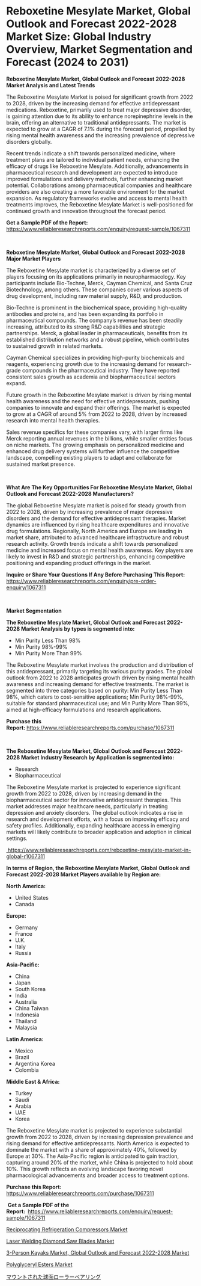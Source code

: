 <p><h1>Reboxetine Mesylate Market, Global Outlook and Forecast 2022-2028 Market Size: Global Industry Overview, Market Segmentation and Forecast (2024 to 2031)</h1></p><p><strong>Reboxetine Mesylate Market, Global Outlook and Forecast 2022-2028 Market Analysis and Latest Trends</strong></p>
<p><p>The Reboxetine Mesylate Market is poised for significant growth from 2022 to 2028, driven by the increasing demand for effective antidepressant medications. Reboxetine, primarily used to treat major depressive disorder, is gaining attention due to its ability to enhance norepinephrine levels in the brain, offering an alternative to traditional antidepressants. The market is expected to grow at a CAGR of 7.1% during the forecast period, propelled by rising mental health awareness and the increasing prevalence of depressive disorders globally.</p><p>Recent trends indicate a shift towards personalized medicine, where treatment plans are tailored to individual patient needs, enhancing the efficacy of drugs like Reboxetine Mesylate. Additionally, advancements in pharmaceutical research and development are expected to introduce improved formulations and delivery methods, further enhancing market potential. Collaborations among pharmaceutical companies and healthcare providers are also creating a more favorable environment for the market expansion. As regulatory frameworks evolve and access to mental health treatments improves, the Reboxetine Mesylate Market is well-positioned for continued growth and innovation throughout the forecast period.</p></p>
<p><strong>Get a Sample PDF of the Report:&nbsp;</strong> <a href="https://www.reliableresearchreports.com/enquiry/request-sample/1067311">https://www.reliableresearchreports.com/enquiry/request-sample/1067311</a></p>
<p>&nbsp;</p>
<p><strong>Reboxetine Mesylate Market, Global Outlook and Forecast 2022-2028 Major Market Players</strong></p>
<p><p>The Reboxetine Mesylate market is characterized by a diverse set of players focusing on its applications primarily in neuropharmacology. Key participants include Bio-Techne, Merck, Cayman Chemical, and Santa Cruz Biotechnology, among others. These companies cover various aspects of drug development, including raw material supply, R&D, and production.</p><p>Bio-Techne is prominent in the biochemical space, providing high-quality antibodies and proteins, and has been expanding its portfolio in pharmaceutical compounds. The company’s revenue has been steadily increasing, attributed to its strong R&D capabilities and strategic partnerships. Merck, a global leader in pharmaceuticals, benefits from its established distribution networks and a robust pipeline, which contributes to sustained growth in related markets.</p><p>Cayman Chemical specializes in providing high-purity biochemicals and reagents, experiencing growth due to the increasing demand for research-grade compounds in the pharmaceutical industry. They have reported consistent sales growth as academia and biopharmaceutical sectors expand.</p><p>Future growth in the Reboxetine Mesylate market is driven by rising mental health awareness and the need for effective antidepressants, pushing companies to innovate and expand their offerings. The market is expected to grow at a CAGR of around 5% from 2022 to 2028, driven by increased research into mental health therapies.</p><p>Sales revenue specifics for these companies vary, with larger firms like Merck reporting annual revenues in the billions, while smaller entities focus on niche markets. The growing emphasis on personalized medicine and enhanced drug delivery systems will further influence the competitive landscape, compelling existing players to adapt and collaborate for sustained market presence.</p></p>
<p>&nbsp;</p>
<p><strong>What Are The Key Opportunities For Reboxetine Mesylate Market, Global Outlook and Forecast 2022-2028 Manufacturers?</strong></p>
<p><p>The global Reboxetine Mesylate market is poised for steady growth from 2022 to 2028, driven by increasing prevalence of major depressive disorders and the demand for effective antidepressant therapies. Market dynamics are influenced by rising healthcare expenditures and innovative drug formulations. Regionally, North America and Europe are leading in market share, attributed to advanced healthcare infrastructure and robust research activity. Growth trends indicate a shift towards personalized medicine and increased focus on mental health awareness. Key players are likely to invest in R&D and strategic partnerships, enhancing competitive positioning and expanding product offerings in the market.</p></p>
<p><strong>Inquire or Share Your Questions If Any Before Purchasing This Report:</strong> <a href="https://www.reliableresearchreports.com/enquiry/pre-order-enquiry/1067311">https://www.reliableresearchreports.com/enquiry/pre-order-enquiry/1067311</a></p>
<p>&nbsp;</p>
<p><strong>Market Segmentation</strong></p>
<p><strong>The Reboxetine Mesylate Market, Global Outlook and Forecast 2022-2028 Market Analysis by types is segmented into:</strong></p>
<p><ul><li>Min Purity Less Than 98%</li><li>Min Purity 98%-99%</li><li>Min Purity More Than 99%</li></ul></p>
<p><p>The Reboxetine Mesylate market involves the production and distribution of this antidepressant, primarily targeting its various purity grades. The global outlook from 2022 to 2028 anticipates growth driven by rising mental health awareness and increasing demand for effective treatments. The market is segmented into three categories based on purity: Min Purity Less Than 98%, which caters to cost-sensitive applications; Min Purity 98%-99%, suitable for standard pharmaceutical use; and Min Purity More Than 99%, aimed at high-efficacy formulations and research applications.</p></p>
<p><strong>Purchase this Report:&nbsp;</strong><a href="https://www.reliableresearchreports.com/purchase/1067311">https://www.reliableresearchreports.com/purchase/1067311</a></p>
<p>&nbsp;</p>
<p><strong>The Reboxetine Mesylate Market, Global Outlook and Forecast 2022-2028 Market Industry Research by Application is segmented into:</strong></p>
<p><ul><li>Research</li><li>Biopharmaceutical</li></ul></p>
<p><p>The Reboxetine Mesylate market is projected to experience significant growth from 2022 to 2028, driven by increasing demand in the biopharmaceutical sector for innovative antidepressant therapies. This market addresses major healthcare needs, particularly in treating depression and anxiety disorders. The global outlook indicates a rise in research and development efforts, with a focus on improving efficacy and safety profiles. Additionally, expanding healthcare access in emerging markets will likely contribute to broader application and adoption in clinical settings.</p></p>
<p><a href="https://www.reliableresearchreports.com/reboxetine-mesylate-market-in-global-r1067311">&nbsp;https://www.reliableresearchreports.com/reboxetine-mesylate-market-in-global-r1067311</a></p>
<p><strong>In terms of Region, the Reboxetine Mesylate Market, Global Outlook and Forecast 2022-2028 Market Players available by Region are:</strong></p>
<p>
    <p> <strong> North America: </strong>
        <ul>
            <li>United States</li>
            <li>Canada</li>
        </ul>
        </p> 
    <p> <strong> Europe: </strong>
        <ul>
            <li>Germany</li>
            <li>France</li>
            <li>U.K.</li>
            <li>Italy</li>
            <li>Russia</li>
        </ul>
        </p> 
    <p> <strong> Asia-Pacific: </strong>
        <ul>
            <li>China</li>
            <li>Japan</li>
            <li>South Korea</li>
            <li>India</li>
            <li>Australia</li>
            <li>China Taiwan</li>
            <li>Indonesia</li>
            <li>Thailand</li>
            <li>Malaysia</li>
        </ul>
        </p> 
    <p> <strong> Latin America: </strong>
        <ul>
            <li>Mexico</li>
            <li>Brazil</li>
            <li>Argentina Korea</li>
            <li>Colombia</li>
        </ul>
        </p> 
    <p> <strong> Middle East & Africa: </strong>
        <ul>
            <li>Turkey</li>
            <li>Saudi</li>
            <li>Arabia</li>
            <li>UAE</li>
            <li>Korea</li>
        </ul>
    </p>
    </p>
<p><p>The Reboxetine Mesylate market is projected to experience substantial growth from 2022 to 2028, driven by increasing depression prevalence and rising demand for effective antidepressants. North America is expected to dominate the market with a share of approximately 40%, followed by Europe at 30%. The Asia-Pacific region is anticipated to gain traction, capturing around 20% of the market, while China is projected to hold about 10%. This growth reflects an evolving landscape favoring novel pharmacological advancements and broader access to treatment options.</p></p>
<p><strong>Purchase this Report: </strong><a href="https://www.reliableresearchreports.com/purchase/1067311">https://www.reliableresearchreports.com/purchase/1067311</a></p>
<p>&nbsp;<strong>Get a Sample PDF of the Report:&nbsp;&nbsp;</strong><a href="https://www.reliableresearchreports.com/enquiry/request-sample/1067311">https://www.reliableresearchreports.com/enquiry/request-sample/1067311</a></p>
<p><strong></strong></p>
<p><p><a href="https://www.linkedin.com/pulse/reciprocating-refrigeration-compressors-market-investigation-1txne?trackingId=buzEVXFQQsusihF17kgwXg%3D%3D">Reciprocating Refrigeration Compressors Market</a></p><p><a href="https://issuu.com/reportprime-2/docs/laser-welding-diamond-saw-blades-ma_440763aa5aeb14">Laser Welding Diamond Saw Blades Market</a></p><p><a href="https://github.com/AKSHATREPORTPRIME/Market-Research-Report-List-6/blob/main/3-person-kayaks-market-global-outlook-and-forecast-2022-2028-market.md">3-Person Kayaks Market, Global Outlook and Forecast 2022-2028 Market</a></p><p><a href="https://medium.com/@rasauncoleman1/unlocking-growth-potential-market-strategic-analysis-of-polyglyceryl-esters-market-forecasted-for-06b8bd7d3081">Polyglyceryl Esters Market</a></p><p><a href="https://medium.com/@alenaieme/%E5%8F%96%E3%82%8A%E4%BB%98%E3%81%91%E5%9E%8B%E7%90%83%E9%9D%A2%E3%83%AD%E3%83%BC%E3%83%A9%E3%83%BC%E3%83%99%E3%82%A2%E3%83%AA%E3%83%B3%E3%82%B0%E5%B8%82%E5%A0%B4%E3%81%AE%E6%A6%82%E8%A6%81-%E5%9C%B0%E5%9F%9F%E3%81%AE%E5%B1%95%E6%9C%9B%E3%81%A8%E7%AB%B6%E4%BA%89%E6%88%A6%E7%95%A5-2024%E5%B9%B4%E3%81%8B%E3%82%892031%E5%B9%B4%E3%81%BE%E3%81%A7%E3%81%AE%E6%9C%9F%E9%96%93%E3%81%AB%E3%81%8A%E3%81%91%E3%82%8B%E5%8F%96%E3%82%8A%E4%BB%98%E3%81%91%E5%9E%8B%E7%90%83%E9%9D%A2%E3%83%AD%E3%83%BC%E3%83%A9%E3%83%BC%E3%83%99%E3%82%A2%E3%83%AA%E3%83%B3%E3%82%B0%E5%B8%82%E5%A0%B4%E3%81%AF-%E5%B9%B4%E5%B9%B3%E5%9D%87%E6%88%90%E9%95%B7%E7%8E%87-cagr-6-9-%E3%81%A7%E6%88%90%E9%95%B7%E3%81%99%E3%82%8B%E3%81%A8%E4%BA%88%E6%B8%AC%E3%81%95%E3%82%8C-1bc304d4f6ad">マウントされた球面ローラーベアリング</a></p></p>
